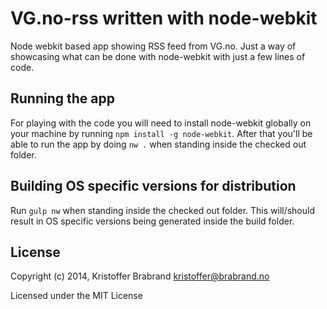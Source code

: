 # VG.no-rss written with node-webkit
Node webkit based app showing RSS feed from VG.no. Just a way of showcasing what can be done with node-webkit with just a few lines of code.

## Running the app
For playing with the code you will need to install node-webkit globally on your machine by running `npm install -g node-webkit`. After that you'll be able to run the app by doing `nw .` when standing inside the checked out folder.

## Building OS specific versions for distribution
Run `gulp nw` when standing inside the checked out folder. This will/should result in OS specific versions being generated inside the build folder.

## License
Copyright (c) 2014, Kristoffer Brabrand <kristoffer@brabrand.no>

Licensed under the MIT License
